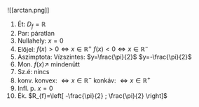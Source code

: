 ![[arctan.png]]
1. Ét: $D_{f}=\mathbb{R}$
2. Par: páratlan
3. Nullahely: $x=0$
4. Előjel: 
	 $f(x) > 0 \Leftrightarrow x\in \mathbb{R}^{+}$
	 $f(x) < 0 \Leftrightarrow x\in \mathbb{R}^{-}$
5. Aszimptota: 
	Vízszintes: $y=\frac{\pi}{2}$ $y=-\frac{\pi}{2}$
6. Mon. $f(x) \nearrow$ mindenütt
7. Sz.é: nincs
8. konv.
	 konvex: $\Leftrightarrow x\in \mathbb{R}^{-}$
	 konkáv: $\Leftrightarrow x\in \mathbb{R}^{+}$
9. Infl. p. $x=0$
10. Ék. $R_{f}=\left[ -\frac{\pi}{2} ; \frac{\pi}{2} \right]$

